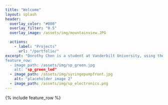 ```yaml
---
title: "Welcome"
layout: splash
header:
  overlay_color: "#000"
  overlay_filter: "0.5"
  overlay_image: /assets/img/mountainview.JPG

  actions:
    - label: "Projects"
      url: "/portfolio/"
excerpt: "Dorothy Chen is a student at Vanderbilt University, using the latest additive manufacturing technology, including 3D CAD modeling, resin printing, powder jet fusion, and laser sinstering to create functional, sustainable, and aesthetic designs to solve problems and create products that adds value to people's lives.
feature_row:
  - image_path: /assets/img/sp_green.jpg
    alt: "sp_green_led"
  - image_path: /assets/img/syringepumpfront.jpg
    alt: "placeholder image 2"
  - image_path: /assets/img/sp_electronics.png
---
```


{% include feature_row %}

